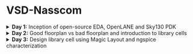 # VSD-Nasscom

<details>
<summary><b>Day 1:</b>  Inception of open-source EDA, OpenLANE and Sky130 PDK </summary>   
<br>
  <details>
  <summary><b> Topic 1:</b>  Introduction to QFN-48,Package,Die,Core and IP's </summary>   
  <br>

![image](https://github.com/user-attachments/assets/58f6da45-1282-499a-89b8-46f8cf8eab01)

The highlighted one is the PROCESSOR/SOC connected along with other peripherals or interfacess .
The entire board can be describes as shown in figure 

![image](https://github.com/user-attachments/assets/ab6dfa84-ecd6-4ca8-8565-3fc9368b617b)

This consists of ADC, DAC, SRAM, UART,VCC/GND,I2C,SDRAM Chip and etc., there are there in typical ardunio board 

If , we open up on chip,it will loook like
![image](https://github.com/user-attachments/assets/e536e46e-0213-4c7d-9109-4d525ec55292)


Lets take an example of package ,QFN-48 .The QFN-48 Package has 48 pins and size of the package as 7mm 
![image](https://github.com/user-attachments/assets/4a11f75d-72b2-486f-b5d5-2a74e2a16b6b)

If we openup the chip we have various kinds of components such as Pads, Die,Core etc.,
![image](https://github.com/user-attachments/assets/17ebda03-7898-4345-a98a-0e0c32038ab8)

Pads: A component through which we can send the signals inside or outside of the chip

Die: defines the entire size of the chip

Core: the centre of the chip  where all the digital logics are placed
![image](https://github.com/user-attachments/assets/d549117d-0a4e-4e79-a238-90f2c21b5b74)

If we take an example of RISC-V,it look like
![image](https://github.com/user-attachments/assets/159f9c5a-ccee-4c9a-a7dd-edd48416946f)
typical chip consists of Pll,AD,DAC,SRAM  and these are called foundaryIPS

![image](https://github.com/user-attachments/assets/9e54cd99-66f8-4aae-9dbd-39221d95d3fe)

FoundaryIPS :Foundry IP refers to intellectual property (IP) blocks and libraries used in foundries, which are companies that manufacture integrated circuits

SOC,SPI Are called MACROS which are purely digital blocks.

In the second lecture we talk about RISC-V Instruction set ,
-------------------------------------------------------------------------------------------------------------------------------------------------------
For example , a c-program thats nedds to be run on computer or  a layout which is the interior of the chip,we need to compile into its assembly language is then converted into machine learning programm which is binary zeros and ones.

![image](https://github.com/user-attachments/assets/109e7823-ed6c-47d6-8f9d-2bfa1e961744)

The another interface which is present between RISC-V AND Layout is Hardware Description Language .We need to implement the RISC-V architecture specification using hdl .

![image](https://github.com/user-attachments/assets/bc2e283c-8d7b-4b7b-adb0-7773152b628c)

the flow starts from architecture and implemented using rtl and rtl to layout .

![image](https://github.com/user-attachments/assets/1d8db591-15a7-4578-9ff5-dc7a4d2af985)

In the third lecture disscused about flow from software applications to hardware 
----------------------------------------------------------------------------------------------------------------------------------------------------------
The software applications enter into a block called  system-software . system software converts the software application programm into binary language.
The major components of system software are operating system(os), Compiler and Assembler
![image](https://github.com/user-attachments/assets/48098144-3002-423e-886b-dae1259136ef)
The operating system is take the app and convert into assembly program and then finally into binary language program
Theoutput of the os is in the functions of C/C++/JAVA etc., these are taken by compiler and converts into Instructions .These instructions are taken by Assembler and converts into binary language.
![image](https://github.com/user-attachments/assets/5a258569-d622-4bb7-926c-9b53d76c3600)

For example
---------------------------------------------
Foa a add instruction ,the output of the assembler is the binary , we need an rtl which implements the spection for implementing the instruction set and rtl is synthesised into an netlist [digital logics],from netlist to hardware is called the physical design implementation of the netlist 
![image](https://github.com/user-attachments/assets/834c8967-a651-4436-8e69-4d1d9a55cc2d)


  </details>
   <details>
  <summary><b> Topic 2:</b> SOC Design and OpenLane </summary>   
  <br>

ASIC design
-------------
![image](https://github.com/user-attachments/assets/61403ae8-2cd5-4ebc-a0e6-abadfae676c1)

What is PDK?

PDK stands for Process Design Kit 
Collection of files used to modal a fabrication process for the EDA tools used to design an IC ;
Process Design Rules: DRC,LVS,PEX

OPEN SOURCE DIGITAL ASIC DESIGN
----------------------------------------
![image](https://github.com/user-attachments/assets/b3459d41-6d82-4ca0-ae92-1d0df95a592d)

EDA TOOLS 

![image](https://github.com/user-attachments/assets/780a31df-7d45-4c0b-9553-a1fc955032da)

ASIC DESIGN FLOW
--------------------------------------------------------------------
![image](https://github.com/user-attachments/assets/5608253d-dd07-43c0-a735-5c42315dcdfa)

Synthesis:
----------
Converts RTL to a circuit out of components from the standard cell library
![image](https://github.com/user-attachments/assets/0058cbd9-c19e-47db-93d4-62ee9318d9b8)

Floor and Power Planning: 
-------------------------
Partition the chip die between differnt system building blocks and place input output Pads 

for macroflooring there will be Dimensions ,PinLocations and Rows

![image](https://github.com/user-attachments/assets/ee0cbbf1-9dae-4466-81cb-5fb3e7022fdc)

Power Planning:
-------------
Power Networks are construcetd in terms of multiple vdd and grounds ,these are connected to all components verticall or horizantal, these are having less resistance due to these are metal surfaces
![image](https://github.com/user-attachments/assets/316123f5-a19c-4817-95f3-47f47b723a96)

Placement:
---------
![image](https://github.com/user-attachments/assets/bd510375-1d2b-4c54-96c2-07a18fa7af9a)

these are two kinds :
global:
optimum position for all cells

detailed: the positions that are obtained from global placemnt are minimally altered
![image](https://github.com/user-attachments/assets/3f379845-acba-457e-82f9-f4ac2a5c4d13)

Clock Tree Synthesis:
----------------------
![image](https://github.com/user-attachments/assets/5276c0c3-18b9-4c49-9283-e52e47b9b0e4)

Routing:
----------
![image](https://github.com/user-attachments/assets/c6b38024-af44-4c76-ae63-d4dad6b71d2f)
![image](https://github.com/user-attachments/assets/05e77ac9-a221-41d1-8a4d-14e206a572f4)

Sign-Off:
--------------
![image](https://github.com/user-attachments/assets/275975d4-411f-4196-968f-0beed460a169)

Introduction to OpenLane ASIC design Flow 
---------------------------------------------------------
![image](https://github.com/user-attachments/assets/400212be-debb-4384-98c0-cdafb4a9e878)

Fault:

![image](https://github.com/user-attachments/assets/994cd900-0423-44db-a01c-d9aceedf70e2)

OpenRoad: Used for Physical Implementation

![image](https://github.com/user-attachments/assets/9f6201e4-2f19-4960-bb5a-c2cbfd5c2bbe)

YOSYS: Used for Logic Equivalence Check [LEC]

![image](https://github.com/user-attachments/assets/f05e188d-f92a-48a7-8db1-9a51bdb33da4)

Magic:
Used for Physical Verification DRC & LVS
![image](https://github.com/user-attachments/assets/752eec12-b651-4eee-9111-86e6c1454122)



    
</details>  
   <details>
  <summary><b> Topic 3:</b> familarization to EDA Tool </summary>   
  <br>
Basic Linux Commands

## ls

**Command:** `ls [options] [directory]`
**Description:** Lists the contents of a directory. If no directory is specified, it lists the contents of the current directory.
**Options:**

* `-l`: Displays detailed information (permissions, owner, size, etc.)
* `-a`: Includes hidden files
* `-r`: Reverses the order of the listing

## pwd

**Command:** `pwd`
**Description:** Prints the full pathname of the current working directory.

## mkdir

**Command:** `mkdir [directory_name]`
**Description:** Creates a new directory with the specified `directory_name`.

## ls -ltr

**Command:** `ls -ltr`
**Description:** Lists the contents of the directory in long format (`-l`), sorted by modification time (`-t`), in reverse order (`-r`). Useful for viewing the most recently modified files at the end of the list.

## help

**Command:** `help [command]`
**Description:** Displays information about the built-in shell commands. If no command is specified, it shows a list of all available commands.

## man

**Command:** `man [command]`
**Description:** Displays the manual page for the specified command, providing detailed usage information.

## cp

**Command:** `cp [source] [destination]`
**Description:** Copies files or directories from the source to the destination.

## rm

**Command:** `rm [file]`
**Description:** Removes (deletes) the specified file or directory.

   <details>
  <summary><b> Topic 3.2 :</b> Run 'picorv32a' design synthesis using OpenLANE flow and generate necessary outputs </summary>   
  <br>
    
     Commands to Invoke the OpenLANE Flow and Perform Synthesis
     
## 1. Change to OpenLANE Directory

**Command:** `cd Desktop/work/tools/openlane_working_dir/openlane`
**Description:** Navigates to the directory where the OpenLANE flow is installed. This location contains all scripts, configuration files, and flow management utilities.

## 2. Launch OpenLANE Docker Container

**Command:** `docker`
**Description:** Starts the OpenLANE Docker container using a predefined alias. The alias sets up required volume mounts and environment variables, making it easier to access files on the host system from within the Docker container.

## 3. Start OpenLANE Interactive Mode

**Command:** `./flow.tcl -interactive`
**Description:** Launches the OpenLANE flow in interactive mode using its Tcl-based script. This mode allows users to execute each stage of the design flow manually and observe results.

## 4. Load OpenLANE Package

**Command:** `package require openlane 0.9`
**Description:** Loads the OpenLANE package (version 0.9) inside the Tcl shell. This step is necessary to access flow-specific commands.

## 5. Prepare the Design

**Command:** `prep -design picorv32a`
**Description:** Initializes and prepares the `picorv32a` design. This creates the required directory structure, copies configuration files, and sets up the environment for the selected design.

## 6. Run Synthesis

**Command:** `run_synthesis`
**Description:** Runs the synthesis step on the loaded design. The synthesis tool (typically Yosys) transforms the RTL (Verilog) into a gate-level representation that can be used for placement and routing.

## 7. Exit OpenLANE Flow

**Command:** `exit`
**Description:** Exits from the OpenLANE interactive Tcl environment.

## 8. Exit Docker Container

**Command:** `exit`
**Description:** Terminates the Docker container session and returns control to the host machine shell.


Screenshots of these running commands respectively given below 

![Image](https://github.com/user-attachments/assets/0e02917f-eb99-42b3-8c61-b680e318c423)
![Image](https://github.com/user-attachments/assets/6123c647-742e-4056-a955-95308591750a)

# Flop Ratio Calculation

## Definition

* **Flop Ratio**
  $\text{Flop Ratio} = \dfrac{\text{Number of D Flip‑Flops}}{\text{Total Number of Cells}}$
* **Percentage of D Flip‑Flops**
  $\%\text{ DFFs} = \text{Flop Ratio} \times 100$

## Example (from Synthesis Statistics)

| Metric                        | Value   |
| ----------------------------- | ------- |
| Number of D Flip‑Flops (DFFs) | `1613`  |
| Total Number of Cells         | `14876` |

**Step‑by‑Step Calculation:**

1. **Flop Ratio**
   $\frac{1613}{14876} \approx 0.108429685$
2. **Percentage of DFFs**
   $0.108429685 \times 100 \approx 10.84296854\,\%$

## Interpretation

Approximately **10.84 %** of the synthesized cells are D Flip‑Flops. A lower or higher ratio affects clock‑tree complexity, power consumption, and timing closure effort, so this metric helps gauge sequential logic density during design analysis.

![Image](https://github.com/user-attachments/assets/40959b9a-8df6-4c85-b58f-81234bd6e32f)



   </details> 
</details>
</details>





<details>
<summary><b>Day 2:</b> Good floorplan vs bad floorplan and introduction to library cells </summary>   
<br>
  <details>
<summary><b>Topic 1:</b> Chip Floor PLanning Considerations </summary>   
<br>

  <details>
<summary><b>1.1:</b> Utilization factor and Aspect ratio </summary>   
<br>

In the physical design flow the first step is defining the height and width of the core
![Screenshot 2024-10-06 103517](https://github.com/user-attachments/assets/55cbf2f4-132a-4c1c-9cc3-e1c8d83e9402)

Let's take an example of basic netlist consists of two flipflops and logic gates

![Screenshot 2024-10-06 103537](https://github.com/user-attachments/assets/e0e31ced-9a20-47e2-ae46-70af543fad70)

In this we are dependent on the dimensiions of logic gates and flipflops ,
lets assume standard cells are having an area of 1sq.unit and same are for flipflops as well

![Screenshot 2024-10-06 103552](https://github.com/user-attachments/assets/dd9a07af-9991-450d-a626-b13241f0caf1)

If we bring all the standard cells and flip flops together and caluclate the are area gives the minium area occupied by the netlist

![Screenshot 2024-10-06 103615](https://github.com/user-attachments/assets/bcda6bb0-055f-495d-8914-8afcb65d0a77)

If we place the netlist inside the core , we have seen that netlist completely occupies the core which means it has 100% utilization  of the core 

![Screenshot 2024-10-06 103640](https://github.com/user-attachments/assets/d520aa3a-f585-4649-a52b-2c6a5691a615)

Utilization factor is given by Area occupied by the netlist to Total Area of core

![Screenshot 2024-10-06 103640](https://github.com/user-attachments/assets/9f9cd759-85fb-4967-837a-a47003fa7b53)

Aspect Ratio is given by Height to the Width of the core .

Another example where the dimensions of the netlist is same and core is different 
![Screenshot 2024-10-06 103713](https://github.com/user-attachments/assets/38922f37-b0dd-40ce-bee5-beffd35e40aa)

In this case the utilization factor is 0.5
And Aspect ratio is also 0.5

![Screenshot 2024-10-06 103746](https://github.com/user-attachments/assets/5168dd59-b0d1-4952-a1bf-0d5750bf4cd5)

</details>

  <details>
<summary><b>1.2:</b> Concept of pre placed cells </summary>   
<br>
  cells that are placed in the core of a design before the placement and routing stages

Lets take an example of combinational logic circuit and output of the combinational logic is huge circuit

![Screenshot 2024-10-06 113528](https://github.com/user-attachments/assets/08b0ddf1-ca4e-4255-9d18-e2d7d01d0dd3)

so, we cut /divide the circuit into differnt parts .

![Screenshot 2024-10-06 113545](https://github.com/user-attachments/assets/c38d10ed-1fad-44d5-b279-212c7dc78d25)

lets assume circuit is divided into two parts and we separate into two different blocks and implemented separately 
These blocks are considered as Black box .

![Screenshot 2024-10-06 113556](https://github.com/user-attachments/assets/e1a64ef4-8f6e-4436-935e-2da2d43ef3cd)

If these blocks are replicated multiple times on the chip, We implement this block once and reused multiple times whenever it requires in the cihp.

![Screenshot 2024-10-06 113613](https://github.com/user-attachments/assets/c08ed8a3-62f3-4369-a9c6-e0fb8264822d)

Similarly there are other IP's are also avaliable. These are called pre-placed cells.

![Screenshot 2024-10-06 113633](https://github.com/user-attachments/assets/6be43725-f05b-42b5-a9b9-f831a13110ad)

    
</details>

  <details>
<summary><b>1.3:</b>Decoupling capacitors </summary>   
<br>
After placing the pre placed cells in the core , we need to surround them with the Decoupling capacitors .

![Screenshot 2024-10-06 120830](https://github.com/user-attachments/assets/ea3485d6-07ca-4da4-a1b7-000c4a5024ed)

 Lets consider this circuit is a part of any block of pre placed cells , whenever any gate switches from logic 0 to logic 1 there is some amount of current that demands , there is some capacitance setting over gate that capacitence needs to completely charge to represent logic 1 , this amount of charge is sent by power supply 
 Suppouse if the transition happening from logic 1 to logic 0, it is the responsibility of vss to take amount of charge .The capacitor will discharge 

![Screenshot 2024-10-06 120848](https://github.com/user-attachments/assets/7c7aabdb-32e8-40f5-86b8-25db971dba76)

 There will be some voltage drop across the wire and if the voltage vdd' is should be noise margin .
 Any voltage lies between Vil and Vih is undefined region , it's also called grey region.it can go either logic 0 or logic 1
 
![Screenshot 2024-10-06 120939](https://github.com/user-attachments/assets/2b4668c0-5f7f-4147-9e27-14ab81329360)

 We can ensure that voltage never lies in undefined region with the help of Decoupling capacitors , These capacitors decouples the circuit from main supply
 
![Screenshot 2024-10-06 120952](https://github.com/user-attachments/assets/918978d7-d1b1-4949-959f-76c8d7fb7a69)

 whenever switching happen decoupling capacitor will the current to circuit and these are placed very close to the circuit 

 ![Screenshot 2024-10-06 121012](https://github.com/user-attachments/assets/c8149a7c-8595-47ac-9f08-39a67413a1d7)

</details>


  <details>
<summary><b>1.4:</b>Power planning</summary>   
<br>
    Let us consider the circuit as Black box (macron). If this macron is repeated multiple times on the chip and there will be current demand for each and every macron

![Screenshot 2024-10-06 124925 - Copy](https://github.com/user-attachments/assets/cdffd4e9-fe6e-49c2-be8f-8a964c51ec24)

Let's there is a signal driven to load signal is transition from logic 0 to logic 1. we have to make sure that the signal path maintains same signal that load receives.

![Screenshot 2024-10-06 124934 - Copy](https://github.com/user-attachments/assets/3878b9b6-3720-45b1-9c70-4857848efab6)

let connect the power supply, these bllocks are tapped to vdd and ground respectively 

Since there is no De coupling capacitor near path the power supply need to take care of sinal. Powe supply is far to the path and there will be voltage drop happens 
![Screenshot 2024-10-06 124954 - Copy](https://github.com/user-attachments/assets/d8df73ad-051f-45aa-87a1-9e591140017a)

let's assume it is a 16-bit bus , If the bit is logic 1 it says the capacitor which is being charge to vdd similary logic 0 refers to capacitor discharged to ground
![Screenshot 2024-10-06 125020](https://github.com/user-attachments/assets/78c47552-ddb0-4c7d-9ca0-cb6ccfdc71da)

Let's  say it is connected to inverter , the  output will be all the capacitors are charged  to logic 1 and will discharge to logic 0 and it will cause a bump called as ground bounce 

![Screenshot 2024-10-06 125036](https://github.com/user-attachments/assets/9e573661-fd58-4beb-a06c-51b49e9ab351)

similarly logic 0 to logic 1  cause voltage droop

![Screenshot 2024-10-06 125051](https://github.com/user-attachments/assets/8f8d48c2-6d7c-4b1c-9fc6-20431602b571)

It is due to power is coming from single source, if there are multiple power supplies we can ensure that it will give current or drop current to the circuit 

![Screenshot 2024-10-06 125102](https://github.com/user-attachments/assets/615a5621-4f42-40c2-b01f-90fa24bf5c21)

![Screenshot 2024-10-06 125120](https://github.com/user-attachments/assets/fcea00dd-8e24-449f-b497-b5131f0f25bc)
</details>


  <details>
<summary><b>1.5:</b>Pin placement and logical cell blockage </summary>   
<br>
Lets take an example with two different flipflops with different colors and another section with different flipflop and clocks .

drive by clock 1
![image](https://github.com/user-attachments/assets/04f25190-aee1-420d-ae24-532bb20005f8)
driven by clk 2

![image](https://github.com/user-attachments/assets/cbbb8b61-dd31-4924-94a8-42d4544da4cf)

along with there are pre placed cells connect with din and output are connect to logic gates and another pre plced cell block b takes input from clks and give clock out

![image](https://github.com/user-attachments/assets/6ae6eb14-0cf7-42e8-b9a4-5e5b2f1802a8)


Asuume another section with same design which has two flipflops and two different clks  and another one with same but opposite clocks and block c pre placed cell is connected 

![image](https://github.com/user-attachments/assets/fd4aaf1f-674c-4b42-9068-4b5d117e98d1)

![image](https://github.com/user-attachments/assets/80cc86fb-fce2-47c6-a3ec-8f590370d2a1)


Complete design look like and  We connect clk 1 and clk2 

![image](https://github.com/user-attachments/assets/25830606-bb08-4a2f-9571-c669b1757432)

We fill the area between core and die with these ports and 
We place all the input ports on left hand side and output at right hand side  and ordering will be random

![image](https://github.com/user-attachments/assets/02c405b4-99b4-4ad4-91d6-0a28bfebdde1)

Pin placement creates hand checking frontend and backend ,
Clk ports are bigger in size  because it is continously driving all thw cells and sends the signals to all the flipflops 
The area between die and core blocks for cell placement and it is reserved for pins .

![image](https://github.com/user-attachments/assets/53c0c696-46ac-4b3a-918e-a40e31ba2c0f)

</details>

<details>
<summary><b>1.Labs:</b> Run FLoorPlan using OpenLane and review files  </summary>   
<br>

-  Run 'picorv32a' design floorplan using OpenLANE flow and generate necessary outputs.
-  Calculate the die area in microns from the values in the generated floorplan DEF file.
-  Load the generated floorplan DEF in Magic tool and explore the floorplan layout.

1.Run 'picorv32a' design floorplan using OpenLANE flow and generate necessary outputs.
----



Here it explains the detailed process of running OpenLANE interactively for the `picorv32a` design.

---

#### 1. Change to the OpenLANE working directory

```bash
cd Desktop/work/tools/openlane_working_dir/openlane
```

This sets your working directory to where OpenLANE is installed locally on your machine.

---

#### 2. Set up Docker alias (optional)

```bash
# alias docker='docker run -it -v $(pwd):/openLANE_flow -v $PDK_ROOT:$PDK_ROOT -e PDK_ROOT=$PDK_ROOT -u $(id -u $USER):$(id -g $USER) efabless/openlane:v0.21'
```

This command aliases the long Docker run command to `docker`, mounting the current OpenLANE folder and your PDK path into the container. You only need to run this once in a terminal session.

---

#### 3. Launch the OpenLANE Docker container

```bash
docker
```

After aliasing, just typing `docker` starts the OpenLANE container with proper mounts and environment settings.

---

#### 4. Start OpenLANE in interactive mode

```bash
./flow.tcl -interactive
```

This launches OpenLANE’s TCL-based interactive shell, allowing you to control each stage manually.

---

#### 5. Load the OpenLANE package

```tcl
package require openlane 0.9
```

Loads the OpenLANE commands and environment into the current shell session. This step is mandatory before running any flow operations.

---

#### 6. Prepare the design workspace

```tcl
prep -design picorv32a
```

This sets up the design directory, copies configuration files, and initializes the workspace for `picorv32a`. It's a prerequisite before synthesis.

---

#### 7. Run synthesis

```tcl
run_synthesis
```

This performs RTL-to-gate synthesis using Yosys. It converts the Verilog source code into a gate-level netlist and reports cell count, area, and timing.

---

#### 8. Run floorplanning

```tcl
run_floorplan
```

Generates the core and die area, sets up placement rows, IO pins, and creates an initial layout bounding box. This prepares the design for placement.

---

Screenshots of floorplan :

![Image](https://github.com/user-attachments/assets/04ca8c56-7cfb-4002-ad4e-140d7286a43f)

![Image](https://github.com/user-attachments/assets/ad8e96e2-4397-4f79-b61d-11ef4abce749)


2.Calculate the die area in microns from the values in the generated floorplan DEF file.
-

### Understanding Die Area Calculation from DEF File

 A DEF (Design Exchange Format) file contains geometric and placement information for a chip layout. One key property we extract from a DEF is the **die area**, which defines the physical dimensions of the integrated circuit (IC).

The DEF file includes a `DIEAREA` statement, specifying the lower-left and upper-right corners of the die in **database units (DBU)**.

---

####  What is a DBU?

* A **Database Unit (DBU)** is the internal unit of measurement used by layout tools.
* In **Sky130** technology, **1000 DBU = 1 micron**.

This means every coordinate value in the DEF is **1000x larger** than its actual physical size in microns.

---

#### DIEAREA line from DEF

```
DIEAREA ( 0 0 ) ( 660685 671405 ) ;
```

This defines:

* Lower-left corner at (0, 0)
* Upper-right corner at (660685, 671405)

---

###  Step-by-Step Area Calculation

#### 1. Convert Width and Height to Microns

* **Die width (DBU)** = 660685 - 0 = `660685`
* **Die height (DBU)** = 671405 - 0 = `671405`

Now convert DBU to microns:

```
Width in microns = 660685 / 1000 = 660.685 µm
Height in microns = 671405 / 1000 = 671.405 µm
```

#### 2. Calculate Area in Square Microns

```
Area = Width × Height
     = 660.685 × 671.405
     = 443,587.212425 µm²
```

---

###  Results

| Parameter   | Value          |
| ----------- | -------------- |
| Width (µm)  | 660.685        |
| Height (µm) | 671.405        |
| Area (µm²)  | 443,587.212425 |

---

This computed area is essential for estimating silicon cost, planning placement, and evaluating utilization during physical design. Always check the `UNITS` line in the DEF to confirm the DBU-to-micron scale (typically `1000` for Sky130).

screenshots :

![Image](https://github.com/user-attachments/assets/b55481f9-0e21-4a80-850a-ca895fd73bc5)

3.Load the generated floorplan DEF in Magic tool and explore the floorplan layout.
-

### Commands to Load Floorplan DEF in Magic (from a New Terminal)

Follow these steps to load the generated floorplan DEF of `picorv32a` into the Magic VLSI layout tool:

---

#### 1. Change to the Floorplan Directory

```bash
cd Desktop/work/tools/openlane_working_dir/openlane/designs/picorv32a/runs/21-06_17-40/results/floorplan/
```

This path contains the generated `picorv32a.floorplan.def` file after running the floorplanning stage using OpenLANE.

---

#### 2. Launch Magic with Floorplan DEF and Merged LEF

```bash
magic -T /home/vsduser/Desktop/work/tools/openlane_working_dir/pdks/sky130A/libs.tech/magic/sky130A.tech \
      lef read ../../tmp/merged.lef \
      def read picorv32a.floorplan.def &
```

**Explanation:**

* `-T` specifies the Sky130 technology file for Magic.
* `lef read` loads the merged LEF file, which contains cell and IO macro definitions.
* `def read` loads the physical floorplan layout in DEF format.
* The `&` runs Magic in the background.

---

After running these commands, the Magic GUI will open with the layout. You can zoom, inspect cells, check placement rows, and view pin locations for your design.

Screenshots :-

![Image](https://github.com/user-attachments/assets/7434b744-b619-4a9c-870a-6b238c800aa9)










</details>
</details>


<details>
<summary><b>Topic 2:</b>library binding and placement </summary>   
<br>
   <details>
<summary><b>Theory:</b>library binding and placement </summary>   
<br>
The first step in this is bind the netlist with the physical cells 
Lets say we have this netlist with all these gates,the shapes of these gates represents the functionality of the gates.

![image](https://github.com/user-attachments/assets/19e03a36-f395-465a-ba68-c5a5885e9227)

In reality we have only boxes these flipflops and logic gates are represent using boxes which has physical dimensions.The netlist will look like this if we use boxes.

![image](https://github.com/user-attachments/assets/c838f146-8ee4-4812-b965-ef907dc7f87a)

If all these netlist as well as pre placed cells are present in a shell is called a library ,
library is is where we find all the information about netlist and its timing .library also has various shapes of these particular gates 

Example

![image](https://github.com/user-attachments/assets/d3c89bf6-0106-4089-81bb-60334d96a538)

 After given proper shape and sizes the next step is to take the gates and place it on floor plan
 We have the netlist and floorplan along withe pre placed cells . we place the gates in fllorplan
 
![image](https://github.com/user-attachments/assets/bd573487-8233-4edb-bf3d-b97ccbdf9454)

 In this scenario  FF1 is close to DIN and FF2 is close to DOUT , logic gates between them Simillarly we arange all three sections of netlist .
 
![image](https://github.com/user-attachments/assets/a9db05cd-fa6d-4891-9dad-a3fc4646133e)

 Optimize placement:
 --
Optimization is the process of iterating through a design such that it meets timing, area and power specifications
In this we will estimate the wire length , capacitence etc.,

connecting sec-1 :

![image](https://github.com/user-attachments/assets/2ae00022-62f3-408e-824e-a75c3c75adfa)

For sec 2,Between Din2 and FF1. The wire length will be area and it huge and because of huge length it will has more resistance so we will place the buffers to tramsit the signals without lossing the data ,but there is a loss of area .

connecting sec-2:

![image](https://github.com/user-attachments/assets/a170ca7a-969a-4361-84a2-7355c9032a65)

connecting sec-3:

![image](https://github.com/user-attachments/assets/b9a278b6-3684-4085-9804-75ab42e5c35a)

Connecting SEC-4

![image](https://github.com/user-attachments/assets/9da5058f-a466-4221-bc00-a8dc042e2f02)


Need for Charachterization:
---
Ic design flow:

![image](https://github.com/user-attachments/assets/f396c352-a55e-4899-b26a-6e79b3e95150)

The first step is logic synthesis which is reffered as converting the functionality into legal hardware
The output of Logic synthesis is arrangement of gates that will represents the original functionality that is designed using RTL

The next step  of logic synthesis is floorplanning and decide the size of the core and die

The next step is placemwnt we take the logic cells and place it on the chip in a fashion that initial timming is better

The next step is Clock Tree Synthesis .We place Clock tree that will take care of clock signal reaching at each and every clock end points
After this we will Route the cells .Routing step depends on the charachterization of cell

![image](https://github.com/user-attachments/assets/6caafb5a-20df-4997-b397-7cf20347de28)


The final thing is Static Timing Analysis in which we try to find setup time, holdtime and the maximum frequency of the clock 

![image](https://github.com/user-attachments/assets/9e13ac3f-9942-4eb0-847d-a77e2d1c3bdf)


One common thing across all the stages are "GATES or CELLS".

![image](https://github.com/user-attachments/assets/83a78f21-00a2-403b-a793-b28532e0a3dc)


    
  </details>  
  <details>
<summary><b>Lab:</b>library binding and placement </summary>   
<br>
    </details>
  </details>

  <details>
<summary><b>Topic 3</b>Cell Design and Characterization Flow </summary>   
<br>

We have the placement and routed version of the chip .If we pick up the cells over the chip ,these cells are called Standard Cells.
These Standard Cells are placed in Library

![Screenshot 2024-10-08 151247](https://github.com/user-attachments/assets/63773f7e-7c1e-4a71-ad1c-723314934253)

![Screenshot 2024-10-08 152139](https://github.com/user-attachments/assets/b2875f55-1b97-4c45-bff8-b15f8dbb6d4a)

Library has different gates with different functionality but also got different cells with different sizes.These are the physical characterization of the cells

![Screenshot 2024-10-08 152205](https://github.com/user-attachments/assets/c239416c-d64e-4b17-8aae-3dea4e15522c)
If we take a particular cell lets take an inverter it has different threshold voltages and take more time to .

Cell Design Flow
---
Cells design flow has three steps 

![Screenshot 2024-10-08 152220](https://github.com/user-attachments/assets/62b5ead3-5e95-414a-a2e9-760eb07857ac)

Inputs:
--
Foundary provides PDKS it consists of DRC AND LVS rules and Spice models 

![Screenshot 2024-10-08 152245](https://github.com/user-attachments/assets/0c241abc-9fa5-472f-9560-84dbf15cd642)
![Screenshot 2024-10-08 152307](https://github.com/user-attachments/assets/e8be5bec-5708-48de-9e94-692ebbc1feea)

Library and User designer Specs :

![Screenshot 2024-10-08 190908](https://github.com/user-attachments/assets/c33031eb-5784-4365-9a61-9e8a7707c6ad)

![Screenshot 2024-10-08 190929](https://github.com/user-attachments/assets/51ccdad7-dfa5-4756-96d2-197219c02440)

Design Step :
--
i)Circuit-Design:

Using the input we will design cells
It has two steps :
i)Implement the functionality of the cell
ii)modal the pmos and cmos transistor based on requriments 

![Screenshot 2024-10-08 190959](https://github.com/user-attachments/assets/1af80b77-e364-441b-a356-3950bcfe5d39)

ii) Layout -Design:
 1) In layout Design,we do implementation of function using pmos and nmos 

![Screenshot 2024-10-08 191012](https://github.com/user-attachments/assets/def6784f-3ede-466a-aa43-a1cb2913f6c6)

 2) To derive the pmos and n mos graph using EULIER'S PATH

Eulier's Path:
The path that is traced only once

![Screenshot 2024-10-08 191036](https://github.com/user-attachments/assets/a82cb941-091a-4d78-b31a-a424fd63cbfe)

The next step is Draw the stick Diagram ,based on the circuit we connect the stick diagram


![Screenshot 2024-10-08 191047](https://github.com/user-attachments/assets/548816b4-1394-4eea-afd9-b749d7dd724a)

![Screenshot 2024-10-08 191107](https://github.com/user-attachments/assets/7f0959ba-c2a7-41ea-8aab-ded0538b3f9a)

![Screenshot 2024-10-08 191131](https://github.com/user-attachments/assets/2779c00c-6a65-4c99-8090-a731fa70ac62)

Characterization Flow:
--
We have layout of the buffer and two inverters connected back to back along with pulses and spice netlist

![Screenshot 2024-10-08 191220](https://github.com/user-attachments/assets/a62ca7a5-ee45-48ad-a6cd-b0e99d461e8a)

It has sub circuit model in which actual pmos and n mos specifications are present.In sub circuits we have spice models.

![Screenshot 2024-10-08 191245](https://github.com/user-attachments/assets/09c5d033-5bd9-458c-adfe-0365838730a6)

Charachterization flow:
 1) Reading the models and tech files
 2) Read the extracted spice netlist
 3) Define or recognize the behaviour of buffer
 4) read the sub circuits of inverter
 5) Attach the necessary power supply
 6) Applying the stimulus
 7) Necessary putput capacitors
 8) Necessary simulation commands

These steps are feed in characterization software called GUNA and we generate Timing noise ,Power.libs etc.,

![Screenshot 2024-10-08 191300](https://github.com/user-attachments/assets/5d5f3009-c7fb-4aa0-8afa-3d686972f4af)



  </details>


<details>
<summary><b>Topic 4</b>General timing characterization parameters </summary>   
<br>
Timming characterization:
--

characheterization setup:

![Screenshot 2024-10-08 193549](https://github.com/user-attachments/assets/ce43528f-51fd-414b-98de-66da2c70e150)

Timing threshold definations are reffered as points of different theshold of waveform . 

To understand the different syntax we take this graph:

BLUE- output of inverter 1 and input to inverter 2
RED- output of the buffer

Slow_low_rise_thr: it depicts value close near to zero . The typical value is 20%

![Screenshot 2024-10-08 193610](https://github.com/user-attachments/assets/ca565b60-3563-47fc-a357-98ded214870b)

Slow_high_rise_thr: it depicts value close to top power supply . The typical value is 20%

![Screenshot 2024-10-08 193622](https://github.com/user-attachments/assets/1df74a99-68e6-4685-a910-e9b9d73da91c)

similar for falling waveform:

![Screenshot 2024-10-08 193653](https://github.com/user-attachments/assets/12e56001-f785-4396-8785-97f88b9e3e40)

in_rise_thr: typicaly 50%
in-RED
out-BLUE

![Screenshot 2024-10-08 193718](https://github.com/user-attachments/assets/d57e58a3-8303-4bd9-bb50-0831d57ba2e5)

![Screenshot 2024-10-08 193748](https://github.com/user-attachments/assets/8a828dfa-3581-49c1-bdf7-af1a0e00800b)

simmilarly for falling wave form:
![Screenshot 2024-10-08 193800](https://github.com/user-attachments/assets/5852c4e3-24bb-4170-b1c6-f7d91c64fe03)
![Screenshot 2024-10-08 193811](https://github.com/user-attachments/assets/101a104a-2a46-431e-b1ab-835881378588)


Propogation Delay:
---

The difference between out threshold and input threshold is known as propogation delay 

![Screenshot 2024-10-08 195308](https://github.com/user-attachments/assets/4dd00af9-6a31-456f-b2b5-454ed4b1f449)

Example:
-

![Screenshot 2024-10-08 195344](https://github.com/user-attachments/assets/46c907e9-1c4d-419f-92da-81fed1a74bc3)

Transition time:
--
![Screenshot 2024-10-08 195532](https://github.com/user-attachments/assets/34457052-5d4e-4470-8c3d-c4d9c053e918)

  </details>

</details>

<details>
<summary><b>Day 3:</b> Design library cell using Magic Layout and ngspice characterization </summary>   
<br>

 </details>   

